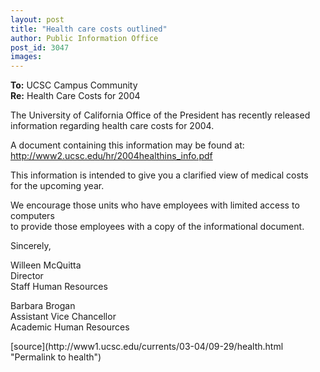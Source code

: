 ```yaml
---
layout: post
title: "Health care costs outlined"
author: Public Information Office
post_id: 3047
images:
---
```


<p>
  <b>To:</b> UCSC Campus Community<br>
  <b>Re:</b> Health Care Costs for 2004<br>
</p>
<p>
  The University of California Office of the President has recently released<br>
  information regarding health care costs for 2004.<br>
</p>
<p>
  A document containing this information may be found at:<br>
  <a href="http://www2.ucsc.edu/hr/2004healthins_info.pdf">http://www2.ucsc.edu/hr/2004healthins_info.pdf</a><br>
</p>
<p>
  This information is intended to give you a clarified view of medical costs<br>
  for the upcoming year.<br>
</p>
<p>
  We encourage those units who have employees with limited access to computers<br>
  to provide those employees with a copy of the informational document.<br>
</p>
<p>
  Sincerely,
</p>
<p>
  Willeen McQuitta<br>
  Director<br>
  Staff Human Resources<br>
</p>
<p>
  Barbara Brogan<br>
  Assistant Vice Chancellor<br>
  Academic Human Resources<br>
</p>
[source](http://www1.ucsc.edu/currents/03-04/09-29/health.html "Permalink to health")
